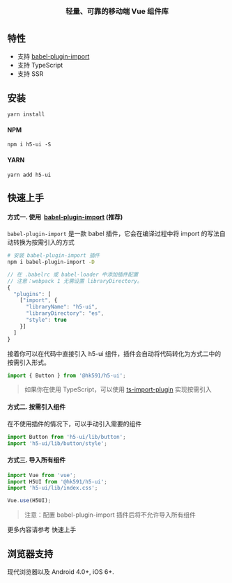 <h3 align="center" style="margin: 30px 0 35px;">轻量、可靠的移动端 Vue 组件库</h3>



## 特性

* 支持 [babel-plugin-import](https://github.com/ant-design/babel-plugin-import)
* 支持 TypeScript
* 支持 SSR 

## 安装
```shell
yarn install
```

#### NPM

```shell
npm i h5-ui -S
```

#### YARN

```shell
yarn add h5-ui
```

## 快速上手

#### 方式一. 使用  [babel-plugin-import](https://github.com/ant-design/babel-plugin-import) (推荐)

`babel-plugin-import` 是一款 babel 插件，它会在编译过程中将 import 的写法自动转换为按需引入的方式

```bash
# 安装 babel-plugin-import 插件
npm i babel-plugin-import -D
```

```js
// 在 .babelrc 或 babel-loader 中添加插件配置
// 注意：webpack 1 无需设置 libraryDirectory。
{
  "plugins": [
    ["import", {
      "libraryName": "h5-ui",
      "libraryDirectory": "es",
      "style": true
    }]
  ]
}
```

接着你可以在代码中直接引入 h5-ui 组件，插件会自动将代码转化为方式二中的按需引入形式。

```js
import { Button } from '@hk591/h5-ui';
```

> 如果你在使用 TypeScript，可以使用 [ts-import-plugin](https://github.com/Brooooooklyn/ts-import-plugin) 实现按需引入

#### 方式二. 按需引入组件

在不使用插件的情况下，可以手动引入需要的组件

```js
import Button from 'h5-ui/lib/button';
import 'h5-ui/lib/button/style';
```

#### 方式三. 导入所有组件

```js
import Vue from 'vue';
import H5UI from '@hk591/h5-ui';
import 'h5-ui/lib/index.css';

Vue.use(H5UI);
```

> 注意：配置 babel-plugin-import 插件后将不允许导入所有组件

更多内容请参考 快速上手

## 浏览器支持

现代浏览器以及 Android 4.0+, iOS 6+.
